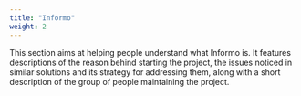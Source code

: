 ```yaml
---
title: "Informo"
weight: 2
---
```


This section aims at helping people understand what Informo is. It features
descriptions of the reason behind starting the project, the issues noticed in
similar solutions and its strategy for addressing them, along with a short
description of the group of people maintaining the project.
